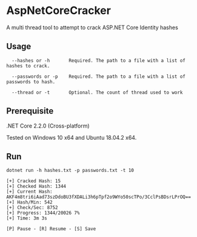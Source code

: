 # AspNetCoreCracker
A multi thread tool to attempt to crack ASP.NET Core Identity hashes

## Usage
```
  --hashes or -h       Required. The path to a file with a list of hashes to crack.

  --passwords or -p    Required. The path to a file with a list of passwords to hash.

  --thread or -t       Optional. The count of thread used to work
```

## Prerequisite
.NET Core 2.2.0 (Cross-platform)

Tested on Windows 10 x64 and Ubuntu 18.04.2 x64.

## Run
`dotnet run -h hashes.txt -p passwords.txt -t 10`

```
[+] Cracked Hash: 15
[+] Checked Hash: 1344
[+] Current Hash: AKF4m8tri6iAad73szDdoBU3fXDALi3h6pTpf2o9WYo50scTPo/3CclPsBDsrLPrOQ==
[+] Hash/Min: 542
[+] Check/Sec: 8752
[+] Progress: 1344/20026 7%
[+] Time: 3m 3s

[P] Pause - [R] Resume - [S] Save
```
